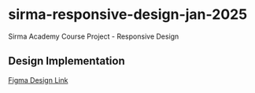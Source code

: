 # sirma-responsive-design-jan-2025
Sirma Academy Course Project - Responsive Design

## Design Implementation
[Figma Design Link](https://www.figma.com/community/file/1150370769219258177)
